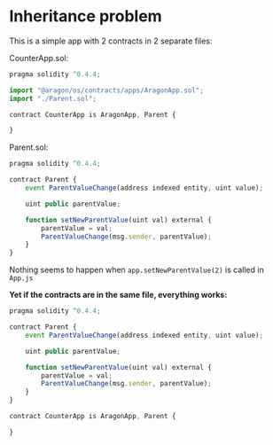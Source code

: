 # Inheritance problem

This is a simple app with 2 contracts in 2 separate files:

CounterApp.sol:

```javascript
pragma solidity ^0.4.4;

import "@aragon/os/contracts/apps/AragonApp.sol";
import "./Parent.sol";

contract CounterApp is AragonApp, Parent {  

}
```

Parent.sol:

```javascript
pragma solidity ^0.4.4;

contract Parent {
    event ParentValueChange(address indexed entity, uint value);

    uint public parentValue;

    function setNewParentValue(uint val) external {
        parentValue = val;
        ParentValueChange(msg.sender, parentValue);
    }
}
```

Nothing seems to happen when `app.setNewParentValue(2)` is called in `App.js`

**Yet if the contracts are in the same file, everything works:**

```javascript
pragma solidity ^0.4.4;

contract Parent {
    event ParentValueChange(address indexed entity, uint value);

    uint public parentValue;

    function setNewParentValue(uint val) external {
        parentValue = val;
        ParentValueChange(msg.sender, parentValue);
    }
}

contract CounterApp is AragonApp, Parent {  

}

```


